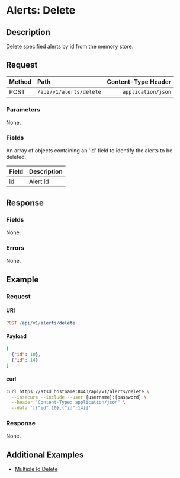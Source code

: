 # Alerts: Delete

## Description

Delete specified alerts by id from the memory store.

## Request

| **Method** | **Path** | **Content-Type Header**|
|:---|:---|---:|
| POST | `/api/v1/alerts/delete` | `application/json` |

### Parameters

None.

### Fields

An array of objects containing an 'id' field to identify the alerts to be deleted.

|**Field**|**Description**|
|:---|:---|
|id|Alert id|

## Response

### Fields

None.

### Errors

None.

## Example

### Request

#### URI

```elm
POST /api/v1/alerts/delete
```

#### Payload

```json
[
  {"id": 10},
  {"id": 14}
]
```

#### curl

```bash
curl https://atsd_hostname:8443/api/v1/alerts/delete \
  --insecure --include --user {username}:{password} \
  --header "Content-Type: application/json" \
  --data '[{"id":10},{"id":14}]'
```

### Response

None.

## Additional Examples

* [Multiple Id Delete](examples/delete/alerts-delete-multiple-id.md)